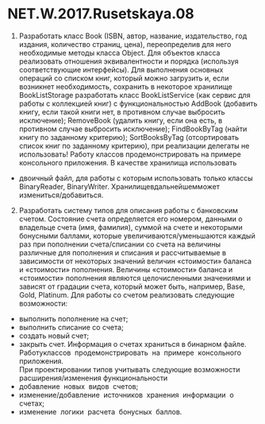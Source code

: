 # NET.W.2017.Rusetskaya.08
1. Разработать класс Book (ISBN, автор, название, издательство, год издания,
количество страниц, цена), переопределив для него необходимые методы класса
Object. Для объектов класса реализовать отношения эквивалентности и порядка
(используя соответствующие интерфейсы)​. Для выполнения основных операций со
списком книг, который можно ​загрузить и, если возникнет необходимость​,
сохранить в некоторое хранилище BookListStorage разработать класс BookListService
(как сервис для работы с коллекцией книг) с функциональностью AddBook (добавить
книгу, если такой книги нет, в противном случае выбросить исключение); RemoveBook
(удалить книгу, если она есть, в противном случае выбросить исключение);
FindBookByTag (найти книгу по заданному критерию); SortBooksByTag (отсортировать
список книг по заданному критерию), при реализации делегаты не использовать!
Работу классов продемонстрировать на примере консольного приложения.
В качестве хранилища использовать
- двоичный файл, для работы с которым использовать только классы BinaryReader,
BinaryWriter​. Хранилище​​в​​дальнейшем​​может​​измениться/добавиться.
2. Разработать систему типов для описания работы с банковским счетом. Состояние
счета определяется его номером, данными о владельце счета (имя, фамилия), суммой
на счете и некоторыми бонусными баллами, которые увеличиваются/уменьшаются
каждый раз при пополнении счета/списании со счета на величины различные для
пополнения и списания и рассчитываемые в зависимости от некоторых значений
величин «стоимости» баланса и «стоимости» пополнения. Величины «стоимости»
баланса и «стоимости» пополнения являются целочисленными значениями и зависят
от градации счета, который может быть, например, Base, Gold, Platinum.
Для работы со счетом реализовать следующие возможности:
- выполнить пополнение на счет;
- выполнить списание со счета;
- создать новый счет;
- закрыть счет.
Информация о счетах храниться в бинарном файле.
Работу​ ​ классов​ ​ продемонстрировать​ ​ на​ ​ примере​ ​ консольного​ ​ приложения.  
При проектировании типов учитывать следующие возможности расширения/изменения функциональности 
- добавление​ ​ новых​ ​ видов​ ​ счетов; 
- изменение/добавление​ ​ источников​ ​ хранения​ ​ информации​ ​ о​ ​ счетах; 
- изменение​ ​ логики​ ​ расчета​ ​ бонусных​ ​ баллов. 

